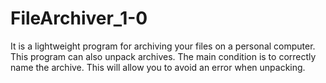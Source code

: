 # FileArchiver_1-0
It is a lightweight program for archiving your files on a personal computer. This program can also unpack archives. The main condition is to correctly name the archive. This will allow you to avoid an error when unpacking.
